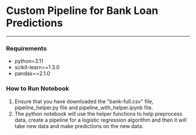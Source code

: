 # Custom Pipeline for Bank Loan Predictions

---

### Requirements
- python=3.11
- scikit-learn==1.3.0
- pandas==2.1.0

### How to Run Notebook
1. Ensure that you have downloaded the "bank-full.csv" file, pipeline_helper.py file and pipeline_with_helper.ipynb file. 
2. The python notebook will use the helper functions to help preprocess data, create a pipeline for a logistic regression algorithm and then it will take new data and make predictions on the new data.


